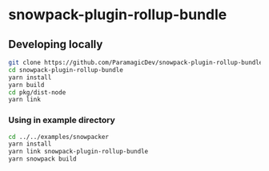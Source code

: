 # snowpack-plugin-rollup-bundle

## Developing locally

```bash
git clone https://github.com/ParamagicDev/snowpack-plugin-rollup-bundle/tree/development/
cd snowpack-plugin-rollup-bundle
yarn install
yarn build
cd pkg/dist-node
yarn link
```

### Using in example directory

```bash
cd ../../examples/snowpacker
yarn install
yarn link snowpack-plugin-rollup-bundle
yarn snowpack build
```

